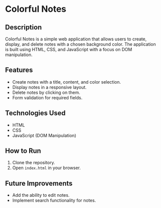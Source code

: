 # Colorful Notes

## Description
Colorful Notes is a simple web application that allows users to create, display, and delete notes with a chosen background color. The application is built using HTML, CSS, and JavaScript with a focus on DOM manipulation.

## Features
- Create notes with a title, content, and color selection.
- Display notes in a responsive layout.
- Delete notes by clicking on them.
- Form validation for required fields.

## Technologies Used
- HTML
- CSS
- JavaScript (DOM Manipulation)

## How to Run
1. Clone the repository.
2. Open `index.html` in your browser.

## Future Improvements
- Add the ability to edit notes.
- Implement search functionality for notes.